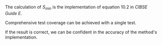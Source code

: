 The calculation of $S_{min}$ is the implementation of equation
10.2 in _CIBSE Guide E_.

Comprehensive test coverage can be achieved with a single test.

If the result is correct, we can be confident in
the accuracy of the method's implementation.
